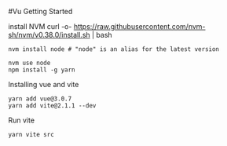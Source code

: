 #Vu Getting Started

install NVM
curl -o- https://raw.githubusercontent.com/nvm-sh/nvm/v0.38.0/install.sh | bash

    nvm install node # "node" is an alias for the latest version

    nvm use node    
    npm install -g yarn

Installing vue and vite

    yarn add vue@3.0.7
    yarn add vite@2.1.1 --dev

Run vite

    yarn vite src

